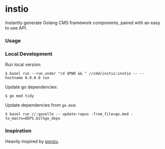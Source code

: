 # instio

Instantly generate Golang CMS framework components, paired with an easy to use API.

### Usage



### Local Development

Run local version:

```
$ bazel run --run_under "cd $PWD && " //cmd/instio:instio -- --hostname 0.0.0.0 run
```

Update go dependencies:

```
$ go mod tidy
```

Update dependencies from `go.mod`:

```
$ bazel run //:gazelle -- update-repos -from_file=go.mod -to_macro=DEPS.bzl%go_deps
```

### Inspiration

Heavily inspired by [ponzu](https://github.com/ponzu-cms/ponzu).